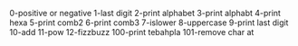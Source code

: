 0-positive or negative
1-last digit
2-print alphabet
3-print alphabt
4-print hexa
5-print comb2
6-print comb3
7-islower
8-uppercase
9-print last digit
10-add
11-pow
12-fizzbuzz
100-print tebahpla
101-remove char at
